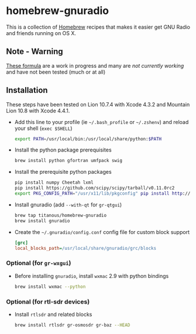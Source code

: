 # homebrew-gnuradio

This is a collection of [Homebrew](https://github.com/mxcl/homebrew) recipes
that makes it easier get GNU Radio and friends running on OS X.

## Note - Warning

[These formula](https://github.com/xlfe/homebrew-gnuradio) are a work in progress and many are _not currently working_ and have not been tested (much or at all)

## Installation

These steps have been tested on Lion 10.7.4 with Xcode 4.3.2 and Mountain Lion
10.8 with Xcode 4.4.1.

- Add this line to your profile (ie `~/.bash_profile` or `~/.zshenv`) and reload
  your shell (`exec $SHELL`)

  ```sh
  export PATH=/usr/local/bin:/usr/local/share/python:$PATH
  ```

- Install the python package prerequisites

  ```sh
  brew install python gfortran umfpack swig
  ```

- Install the prerequisite python packages

  ```sh
  pip install numpy Cheetah lxml
  pip install https://github.com/scipy/scipy/tarball/v0.11.0rc2
  export PKG_CONFIG_PATH="/usr/x11/lib/pkgconfig" pip install http://downloads.sourceforge.net/project/matplotlib/matplotlib/matplotlib-1.1.1/matplotlib-1.1.1.tar.gz
  ```

- Install gnuradio (add `--with-qt` for `gr-qtgui`)

  ```sh
  brew tap titanous/homebrew-gnuradio
  brew install gnuradio
  ```
- Create the `~/.gnuradio/config.conf` config file for custom block support

  ```ini
  [grc]
  local_blocks_path=/usr/local/share/gnuradio/grc/blocks
  ```

### Optional (for `gr-wxgui`)

- Before installing `gnuradio`, install `wxmac` 2.9 with python bindings

  ```sh
  brew install wxmac --python
  ```

### Optional (for rtl-sdr devices)

- Install `rtlsdr` and related blocks

  ```sh
  brew install rtlsdr gr-osmosdr gr-baz --HEAD
  ```
